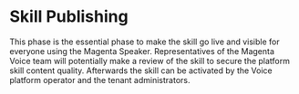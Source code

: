 # Skill Publishing

This phase is the essential phase to make the skill go live and visible for everyone using the Magenta Speaker. Representatives of the Magenta Voice team will potentially make a review of the skill to secure the platform skill content quality. Afterwards the skill can be activated by the Voice platform operator and the tenant administrators.
